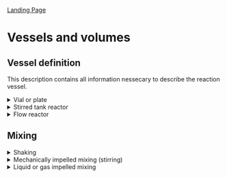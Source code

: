 [Landing Page](/Readme.md)

# Vessels and volumes


## Vessel definition

This description contains all information nessecary to describe the reaction vessel. 


<details> <Summary>Vial or plate</Summary>

### Vial

These attributes describe all reactions happening in vials.


- __type__
  - Type: string
  - Description: Description of the reaction vessel, is it a glass vial, a microcentrifuge tube, a multiwell plate ...
- __volume__
  - Type: posfloat
  - Description: Volume of the reaction vessel
- __material__
  - Type: string
  - Description: Material of reaction vessel is made of, e.g. glass, polypropylene etc.

- __closure__
  - Type: string
  - Description: Is the reaction vessel open or closed?

- __shape_and_dimensions__
  - Type: string
  - Description: The shape of the reaction vessel, does it have a round or flat bottom, is it conical or cylindrical?

</details>

<details> <Summary>Stirred tank reactor</Summary>

### StirredTankReactor

These attributes describe all reactions happening in vials.


- __type__
  - Type: string
  - Description: Description of the reactor
- __volume__
  - Type: posfloat
  - Description: Volume of the reaction vessel

- __volume_unit__
  - Type: string
  - Description: Volume unit of the reaction vessel

- __geometry__
  - Type: string
  - Description: What is the geometry of the reactor, in particular of interest is the ratio of height to width


- __bottom_type__
  - Type: string
  - Description: How is the bottom of the reactor shaped, is it a round bottom or a flat bottom?

- __material__
  - Type: string
  - Description: Material the reactor is made of, e.g. glass, polypropylene etc.

- __gas_consumption__
  - Type: What kind of gas is added to the reactor for gassing purposes? Is it air, oxygen, hydrogen?


- __gas_supply_rate__
  - Type: posfloat
  - Description: With which ?speed? is the gas added to the reactor

- __gas_supply_rate_unit__
  - Type: string
  - Description: What is the unit of the added gas (e.g. ml/min)?


- __gas_supply__
  - Type: string
  - Description: What is used to add the gas to the reaction vessel? A tube, an aeration basket?

- __temperature_exchange_unit__
  - Type: string
  - Description: How is the temperature controlled in the reactor, by a double walled reactor or a heating jacket?

</details>

<details> <Summary>Flow reactor</Summary>

### FlowReactor

Description of flow reactors for, for example plug flow reactors


- __volume_reactor__
  - Type: posfloat
  - Description: The volume of the flow reactor

- __volume_unit__
  - Type: string
  - Description: The volume unit of the flow reactor

- __geometry__
  - Type: string
  - Description: The exact geometry of the flow reactor

- __reactor_type__
  - Type: string
  - Description: What kind of reactor is applied in the experiment, is it a packed bed reactor, or a plug flow reactor?

- __material__
  - Type: string
  - Description: Material the reactor is made of, e.g. glass, polypropylene etc.

- __tubing__
  - Type: string
  - Description: Which tubing is connected to the reactor, transporting the reaction solution?

- __localisation_of_the_catalyst__
  - Type: string
  - Description: Where is the catalyst localised in the flow reactor?

</details>


## Mixing

<details> <Summary>Shaking</Summary>

### Shaking

Describes the shaked mixing of a reaction vessel


- __shaking_type__
  - Type: string
  - Description: What kind of shaking was applied to mix the reaction, was it a horizontal or vertically shaken system?

- __deflection__
  - Type: posfloat
  - Description: How big is the deflection of the horizontally shaken system?

- __deflection_unit__
  - Type: string
  - Description: Unit of the deflection

- __speed__
  - Type: posfloat
  - Description: How fast was the system shaken?

- __speed_unit__
  - Type: string
  - Description: Unit of the shaking, for example rounds per minute (rpm)

- __position__
  - Type: string
  - Description: How was the to be shaken vessel positioned relatively to the deflection

</details>

<details> <Summary>Mechanically impelled mixing (stirring)</Summary>

### MechanicallyImplledmixing

Description of a by stirring mechanically mixed system


- __stirring_type__
  - Type: string
  - Description: What kind of impelling was applied? A magnetic stirrer? A Stirrer blade?

- __number_of_stirrers__
  - Type: posfloat
  - Description: How many stirrers are available in the system?

- __distance_between_stirrers__
  - Type: posfloat
  - Description: How much distance is between the stirrers?

- __distance_between_stirrers_unit__
  - Type: string
  - Description: Unit of the distance between the stirrers

- __stirrer_blade_pitch_angle__
  - Type: posfloat
  - Description: The Pitch angle of the stirrers (in °)

- __number_of_stirrer_blades__
  - Type: posfloat
  - Description: How many stirrer blades are on the stirrer?

- __stirrer_geometry__
  - Type: string
  - Description: Description of the stirrer morphology

- __speed__
  - Type: posfloat
  - Description: Stirring speed used in the experiment

- __speed_unit__
  - Type: string
  - Description: Unit of the stirring speed

- __height_of_stirrer_above_vessel_base__
  - Type: posfloat
  - Description: How much space is between the stirrer and the base of the vessel?

- __height_of_stirrer_above_vessel_base_unit__
  - Type: string
  - Description: Speed of the height_of_stirrer_above_vessel_base_unit

- __power_per_volume__
  - Type: posfloat
  - Description: Stirring power added to the system due to the mixing

- __power_per_volume_unit__
  - Type: string
  - Description: Stirring power unit

  </details>

  <details> <Summary>Liquid or gas impelled mixing</Summary>

### LiquidOrGasImpelledMixing

Describes the shaked mixing of a reaction vessel


- __volume_of_liquid_solid_phase???__
  - Type: string
  - Description: What kind of shaking was applied to mix the reaction, was it a horizontal or vertically shaken system?

- __residence_time__
  - Type: posfloat
  - Description: How big is the deflection of the horizontally shaken system?

- __reynolds_number__
  - Type: string
  - Description: Unit of the deflection

- __passive_mixing__
  - Type: String
  - Description: What is the morphology of the coils

- __active_T_or_Y_mixer__
  - Type: String
  - Description: Description of the T or Y mixer

- __pulsing__
  - Type: String
  - Description: Description of the pulsing process



</details>
